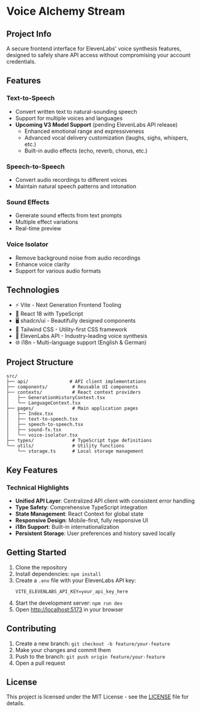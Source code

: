 # Voice Alchemy Stream

## Project Info
A secure frontend interface for ElevenLabs' voice synthesis features, designed to safely share API access without compromising your account credentials.

## Features

### Text-to-Speech
- Convert written text to natural-sounding speech
- Support for multiple voices and languages
- **Upcoming V3 Model Support** (pending ElevenLabs API release)
  - Enhanced emotional range and expressiveness
  - Advanced vocal delivery customization (laughs, sighs, whispers, etc.)
  - Built-in audio effects (echo, reverb, chorus, etc.)

### Speech-to-Speech
- Convert audio recordings to different voices
- Maintain natural speech patterns and intonation

### Sound Effects
- Generate sound effects from text prompts
- Multiple effect variations
- Real-time preview

### Voice Isolator
- Remove background noise from audio recordings
- Enhance voice clarity
- Support for various audio formats

## Technologies

- ⚡ Vite - Next Generation Frontend Tooling
- 🎨 React 18 with TypeScript
- 🖥️ shadcn/ui - Beautifully designed components
- 🎨 Tailwind CSS - Utility-first CSS framework
- 🚀 ElevenLabs API - Industry-leading voice synthesis
- 🌐 i18n - Multi-language support (English & German)

## Project Structure

```
src/
├── api/               # API client implementations
├── components/         # Reusable UI components
├── contexts/           # React context providers
│   ├── GenerationHistoryContext.tsx
│   └── LanguageContext.tsx
├── pages/              # Main application pages
│   ├── Index.tsx
│   ├── text-to-speech.tsx
│   ├── speech-to-speech.tsx
│   ├── sound-fx.tsx
│   └── voice-isolator.tsx
├── types/              # TypeScript type definitions
└── utils/              # Utility functions
    └── storage.ts      # Local storage management
```

## Key Features

### Technical Highlights
- **Unified API Layer**: Centralized API client with consistent error handling
- **Type Safety**: Comprehensive TypeScript integration
- **State Management**: React Context for global state
- **Responsive Design**: Mobile-first, fully responsive UI
- **i18n Support**: Built-in internationalization
- **Persistent Storage**: User preferences and history saved locally

## Getting Started

1. Clone the repository
2. Install dependencies: `npm install`
3. Create a `.env` file with your ElevenLabs API key:
   ```
   VITE_ELEVENLABS_API_KEY=your_api_key_here
   ```
4. Start the development server: `npm run dev`
5. Open [http://localhost:5173](http://localhost:5173) in your browser

## Contributing

1. Create a new branch: `git checkout -b feature/your-feature`
2. Make your changes and commit them
3. Push to the branch: `git push origin feature/your-feature`
4. Open a pull request

## License

This project is licensed under the MIT License - see the [LICENSE](LICENSE) file for details.

